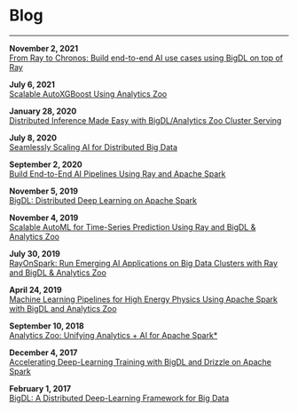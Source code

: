 # Blog
---

__November 2, 2021__
<br>[From Ray to Chronos: Build end-to-end AI use cases using BigDL on top of Ray](https://www.anyscale.com/blog/from-ray-to-chronos-build-end-to-end-ai-use-cases-using-bigdl-on-top-of-ray)

__July 6, 2021__
<br>[Scalable AutoXGBoost Using Analytics Zoo](https://medium.com/intel-analytics-software/scalable-autoxgboost-using-analytics-zoo-automl-30d576cb138a)

__January 28, 2020__
<br>[Distributed Inference Made Easy with BigDL/Analytics Zoo Cluster Serving](https://www.intel.com/content/www/us/en/developer/articles/technical/distributed-inference-made-easy-with-analytics-zoo-cluster-serving.html)

__July 8, 2020__
<br>[Seamlessly Scaling AI for Distributed Big Data](https://medium.com/swlh/seamlessly-scaling-ai-for-distributed-big-data-5b589ead2434)

__September 2, 2020__
<br>[Build End-to-End AI Pipelines Using Ray and Apache Spark](https://medium.com/distributed-computing-with-ray/build-end-to-end-ai-pipeline-using-ray-and-apache-spark-23f70f36115e)

__November 5, 2019__
<br>[BigDL: Distributed Deep Learning on Apache Spark](https://www.intel.com/content/www/us/en/developer/articles/technical/bigdl-distributed-deep-learning-on-apache-spark.html)

__November 4, 2019__
<br>[Scalable AutoML for Time-Series Prediction Using Ray and BigDL & Analytics Zoo](https://medium.com/riselab/scalable-automl-for-time-series-prediction-using-ray-and-analytics-zoo-b79a6fd08139)

__July 30, 2019__
<br>[RayOnSpark: Run Emerging AI Applications on Big Data Clusters with Ray and BigDL & Analytics Zoo](https://medium.com/riselab/rayonspark-running-emerging-ai-applications-on-big-data-clusters-with-ray-and-analytics-zoo-923e0136ed6a)

__April 24, 2019__
<br>[Machine Learning Pipelines for High Energy Physics Using Apache Spark with BigDL and Analytics Zoo](https://db-blog.web.cern.ch/blog/luca-canali/machine-learning-pipelines-high-energy-physics-using-apache-spark-bigdl?from=timeline&isappinstalled=0)

__September 10, 2018__
<br>[Analytics Zoo: Unifying Analytics + AI for Apache Spark*](https://www.intel.com/content/www/us/en/developer/articles/technical/analytics-zoo-unifying-analytics-ai-for-apache-spark.html?_ga=2.268623665.1713049974.1561343546-1183969440.1558077243)

__December 4, 2017__
<br>[Accelerating Deep-Learning Training with BigDL and Drizzle on Apache Spark](https://rise.cs.berkeley.edu/blog/accelerating-deep-learning-training-with-bigdl-and-drizzle-on-apache-spark)

__February 1, 2017__
<br>[BigDL: A Distributed Deep-Learning Framework for Big Data](https://arxiv.org/pdf/1804.05839.pdf)
